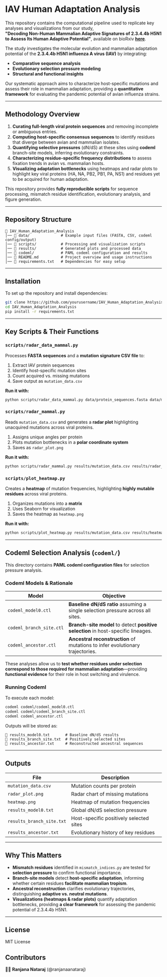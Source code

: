 # **IAV Human Adaptation Analysis**

This repository contains the computational pipeline used to replicate key analyses and visualizations from our study,  
**"Decoding Non-Human Mammalian Adaptive Signatures of 2.3.4.4b H5N1 to Assess Its Human Adaptive Potential"**, available on bioRxiv [**here**](https://www.biorxiv.org/content/10.1101/2024.08.26.609722v1).  

The study investigates the molecular evolution and mammalian adaptation potential of the **2.3.4.4b H5N1 influenza A virus (IAV)** by integrating:
- **Comparative sequence analysis**  
- **Evolutionary selection pressure modeling**  
- **Structural and functional insights**  

Our systematic approach aims to characterize host-specific mutations and assess their role in mammalian adaptation, providing a **quantitative framework** for evaluating the pandemic potential of avian influenza strains.

---

## **Methodology Overview**
1. **Curating full-length viral protein sequences** and removing incomplete or ambiguous entries.  
2. **Computing host-specific consensus sequences** to identify residues that diverge between avian and mammalian isolates.  
3. **Quantifying selective pressures** (dN/dS) at these sites using **codeml** branch-site models, inferring evolutionary constraints.  
4. **Characterizing residue-specific frequency distributions** to assess fixation trends in avian vs. mammalian hosts.  
5. **Visualizing adaptation bottlenecks** using heatmaps and radar plots to highlight key viral proteins (HA, NA, PB2, PB1, PA, NS1) and residues yet to be acquired for human adaptation.  

This repository provides **fully reproducible scripts** for sequence processing, mismatch residue identification, evolutionary analysis, and figure generation.

---

## **Repository Structure**
```
📂 IAV_Human_Adaptation_Analysis
│── 📂 data/              # Example input files (FASTA, CSV, codeml config/output)
│── 📂 scripts/           # Processing and visualization scripts
│── 📂 results/           # Generated plots and processed data
│── 📂 codeml/            # PAML codeml configuration and results
│── 📜 README.md          # Project overview and usage instructions
│── 📜 requirements.txt   # Dependencies for easy setup
```

---

## **Installation**
To set up the repository and install dependencies:
```bash
git clone https://github.com/yourusername/IAV_Human_Adaptation_Analysis.git
cd IAV_Human_Adaptation_Analysis
pip install -r requirements.txt
```

---

## **Key Scripts & Their Functions**
### `scripts/radar_data_mammal.py`
Processes **FASTA sequences** and a **mutation signature CSV file** to:  
1. Extract IAV protein sequences
2.  Identify host-specific mutation sites
3.  Count acquired vs. missing mutations
4.  Save output as `mutation_data.csv`  

**Run it with:**
```bash
python scripts/radar_data_mammal.py data/protein_sequences.fasta data/mutation_signatures.csv results/mutation_data.csv
```

### `scripts/radar_mammal.py`
Reads `mutation_data.csv` and generates a **radar plot** highlighting unacquired mutations across viral proteins.  
1. Assigns unique angles per protein  
2. Plots mutation bottlenecks in a **polar coordinate system**  
3. Saves as `radar_plot.png`  

**Run it with:**
```bash
python scripts/radar_mammal.py results/mutation_data.csv results/radar_plot.png
```

### `scripts/plot_heatmap.py`
Creates a **heatmap** of mutation frequencies, highlighting **highly mutable residues** across viral proteins.  
1. Organizes mutations into a **matrix**
2. Uses Seaborn for visualization  
3. Saves the heatmap as `heatmap.png`  

**Run it with:**
```bash
python scripts/plot_heatmap.py results/mutation_data.csv results/heatmap.png
```

---

## **Codeml Selection Analysis (`codeml/`)**
This directory contains **PAML codeml configuration files** for selection pressure analysis.  

### **Codeml Models & Rationale**
| **Model**                 | **Objective** |
|---------------------------|--------------|
| `codeml_model0.ctl`       | **Baseline dN/dS ratio** assuming a single selection pressure across all sites. |
| `codeml_branch_site.ctl`  | **Branch-site model** to detect **positive selection** in host-specific lineages. |
| `codeml_ancestor.ctl`     | **Ancestral reconstruction** of mutations to infer evolutionary trajectories. |

These analyses allow us to **test whether residues under selection correspond to those required for mammalian adaptation**—providing **functional evidence** for their role in host switching and virulence.

### **Running Codeml**
To execute each model:
```bash
codeml codeml/codeml_model0.ctl
codeml codeml/codeml_branch_site.ctl
codeml codeml_ancestor.ctl
```
Outputs will be stored as:
```
📜 results_model0.txt       # Baseline dN/dS results
📜 results_branch_site.txt  # Positively selected sites
📜 results_ancestor.txt     # Reconstructed ancestral sequences
```

---

## **Outputs**
| **File**                    | **Description** |
|-----------------------------|----------------|
| `mutation_data.csv`         | Mutation counts per protein |
| `radar_plot.png`            | Radar chart of missing mutations |
| `heatmap.png`               | Heatmap of mutation frequencies |
| `results_model0.txt`        | Global dN/dS selection pressure |
| `results_branch_site.txt`   | Host-specific positively selected sites |
| `results_ancestor.txt`      | Evolutionary history of key residues |

---

## **Why This Matters**
- **Mismatch residues** identified in `mismatch_indices.py` are tested for **selection pressure** to confirm functional importance.  
- **Branch-site models** detect **host-specific adaptation**, informing whether certain residues **facilitate mammalian tropism**.  
- **Ancestral reconstruction** clarifies evolutionary trajectories, distinguishing **adaptive vs. neutral mutations**.  
- **Visualizations (heatmaps & radar plots)** quantify adaptation bottlenecks, providing **a clear framework** for assessing the pandemic potential of 2.3.4.4b H5N1.

---

## **License**
MIT License

## **Contributors**
👩‍🔬 **Ranjana Nataraj** (@ranjanaanataraj)
